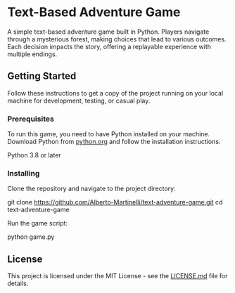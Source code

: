 # Text-Based Adventure Game

A simple text-based adventure game built in Python. Players navigate through a mysterious forest, making choices that lead to various outcomes. Each decision impacts the story, offering a replayable experience with multiple endings.

## Getting Started

Follow these instructions to get a copy of the project running on your local machine for development, testing, or casual play.

### Prerequisites

To run this game, you need to have Python installed on your machine. Download Python from [python.org](https://www.python.org/) and follow the installation instructions.

Python 3.8 or later

### Installing

Clone the repository and navigate to the project directory:

git clone https://github.com/Alberto-Martinelli/text-adventure-game.git
cd text-adventure-game

Run the game script:

python game.py

## License

This project is licensed under the MIT License - see the [LICENSE.md](LICENSE.md) file for details.
